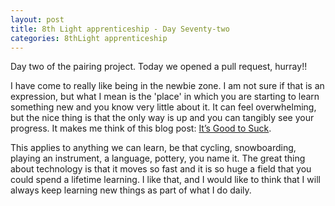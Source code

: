 ```yaml
---
layout: post
title: 8th Light apprenticeship - Day Seventy-two
categories: 8thLight apprenticeship
---
```


Day two of the pairing project. Today we opened a pull request, hurray!!

I have come to really like being in the newbie zone. I am not sure if that is an
expression, but what I mean is the 'place' in which you are starting to learn
something new and you know very little about it. It can feel overwhelming, but the
nice thing is that the only way is up and you can tangibly see your progress. It
makes me think of this blog post: [It’s Good to Suck](https://medium.com/@dailyzen/it-s-good-to-suck-685570c894a1#.jf4ihn6lq).

This applies to anything we can learn, be that cycling, snowboarding, playing
an instrument, a language, pottery, you name it. The great thing about technology
is that it moves so fast and it is so huge a field that you could spend a lifetime learning.
I like that, and I would like to think that I will always keep learning new things
as part of what I do daily.
